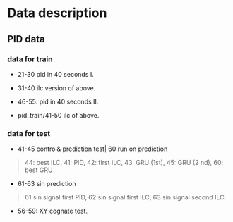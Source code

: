 # Data description
## PID data
### data for train
+ 21-30 pid in 40 seconds I.
+ 31-40 ilc version of above.

+ 46-55: pid in 40 seconds II.
+ pid_train/41-50 ilc of above. 

### data for test
+ 41-45 control& prediction test| 60 run on prediction
> 44: best ILC, 41: PID, 42: first ILC, 43: GRU (1st), 45: GRU (2 nd), 60: best GRU
   

+ 61-63 sin prediction 
> 61 sin signal first PID, 62 sin signal first ILC, 63 sin signal second ILC.

+ 56-59: XY cognate test.
